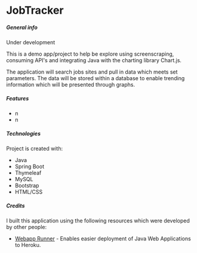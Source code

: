 # JobTracker

##### General info
Under development

This is a demo app/project to help be explore using screenscraping, consuming API's and integrating Java with the charting library Chart.js.

The application will search jobs sites and pull in data which meets set parameters. The data will be stored within a database to enable trending information which will be presented through graphs.

##### Features
* n
* n

##### Technologies
Project is created with:
* Java
* Spring Boot
* Thymeleaf
* MySQL
* Bootstrap
* HTML/CSS

##### Credits
I built this application using the following resources which were developed by other people:
* [Webapp Runner](https://github.com/heroku/webapp-runner) - Enables easier deployment of Java Web Applications to Heroku.